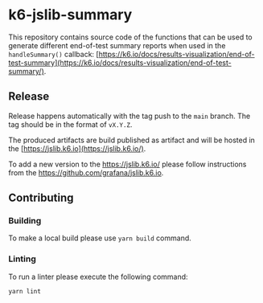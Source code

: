 # k6-jslib-summary

This repository contains source code of the functions that can be used to generate different end-of-test summary reports when used in the `handleSummary()` callback: [https://k6.io/docs/results-visualization/end-of-test-summary](https://k6.io/docs/results-visualization/end-of-test-summary/).

## Release

Release happens automatically with the tag push to the `main` branch. The tag should be in the format of `vX.Y.Z`.

The produced artifacts are build published as artifact and will be hosted in the [https://jslib.k6.io](https://jslib.k6.io/).

To add a new version to the https://jslib.k6.io/ please follow instructions from the https://github.com/grafana/jslib.k6.io.

## Contributing

### Building

To make a local build please use `yarn build` command.

### Linting

To run a linter please execute the following command:

```bash
yarn lint
```
